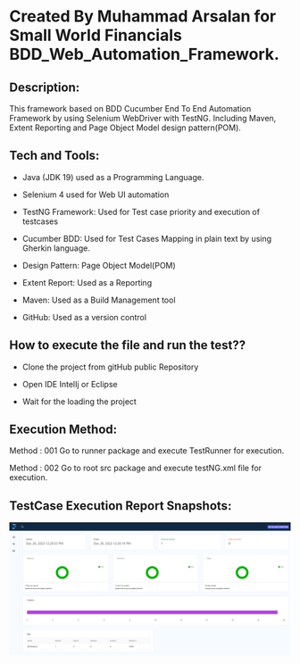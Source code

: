 # Created By Muhammad Arsalan for  Small World Financials BDD_Web_Automation_Framework.

## Description:

This framework based on BDD Cucumber End To End Automation Framework by using Selenium WebDriver with TestNG.
Including Maven, Extent Reporting and Page Object Model design pattern(POM).

## Tech and Tools:

- Java (JDK 19) used as a Programming Language.

- Selenium 4 used for Web UI automation

- TestNG Framework: Used for Test case priority and execution of testcases

- Cucumber BDD: Used for Test Cases Mapping in plain text by using Gherkin language.

- Design Pattern: Page Object Model(POM)

- Extent Report: Used as a Reporting

- Maven: Used as a Build Management tool

- GitHub: Used as a version control



## How to execute the file and run the test??

- Clone the project from gitHub public Repository

- Open IDE IntelIj or Eclipse

- Wait for the loading the project

## Execution Method:


Method : 001 Go to runner package and execute TestRunner for execution.

Method : 002 Go to root src package and execute testNG.xml file for execution.


## TestCase Execution Report Snapshots:

![Execution_Report](images/Execution_Report.png)